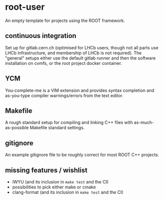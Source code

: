 # root-user

An empty template for projects using the ROOT framework.

## continuous integration

Set up for gitlab.cern.ch (optimised for LHCb users, though not all parts use
LHCb infrastructure, and membership of LHCb is not required). The "general"
setups either use the default gitlab runner and then the software installation
on cvmfs, or the root project docker container.

## YCM

You-complete-me is a VIM extension and provides syntax completion and
as-you-type compiler warnings/errors from the text editor.

## Makefile

A rough standard setup for compiling and linking C++ files with
as-much-as-possible Makefile standard settings.

## gitignore

An example gitignore file to be roughly correct for most ROOT C++ projects.

## missing features / wishlist

 - IWYU (and its inclusion in `make test` and the CI)
 - possibilities to pick either make or cmake
 - clang-format (and its inclusion in `make test` and the CI)
